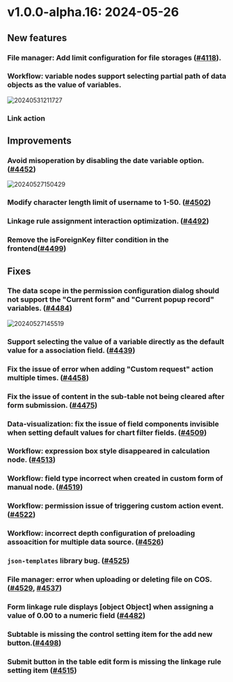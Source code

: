 # v1.0.0-alpha.16: 2024-05-26

## New features

### File manager: Add limit configuration for file storages (<a href="https://github.com/nocobase/nocobase/pull/4118" target="_blank">#4118</a>).

### Workflow: variable nodes support selecting partial path of data objects as the value of variables.

![20240531211727](https://static-docs.nocobase.com/20240531211727.png)


### Link action

## Improvements

### Avoid misoperation by disabling the date variable option. ([#4452](https://github.com/nocobase/nocobase/pull/4452))

![20240527150429](https://nocobase-docs.oss-cn-beijing.aliyuncs.com/20240527150429.png)

### Modify character length limit of username to 1-50. (<a href="https://github.com/nocobase/nocobase/pull/4502" target="_blank">#4502</a>)

### Linkage rule assignment interaction optimization. (<a href="https://github.com/nocobase/nocobase/pull/4492" target="_blank">#4492</a>)

### Remove the isForeignKey filter condition in the frontend(<a href="https://github.com/nocobase/nocobase/pull/4499" target="_blank">#4499</a>)

## Fixes

### The data scope in the permission configuration dialog should not support the "Current form" and "Current popup record" variables. ([#4484](https://github.com/nocobase/nocobase/pull/4484))

![20240527145519](https://nocobase-docs.oss-cn-beijing.aliyuncs.com/20240527145519.png)

### Support selecting the value of a variable directly as the default value for a association field. ([#4439](https://github.com/nocobase/nocobase/pull/4439))

### Fix the issue of error when adding "Custom request" action multiple times. ([#4458](https://github.com/nocobase/nocobase/pull/4458))

### Fix the issue of content in the sub-table not being cleared after form submission. ([#4475](https://github.com/nocobase/nocobase/pull/4475))

### Data-visualization: fix the issue of field components invisible when setting default values for chart filter fields. (<a href="https://github.com/nocobase/nocobase/pull/4509" target="_blank">#4509</a>)

### Workflow: expression box style disappeared in calculation node. (<a href="https://github.com/nocobase/nocobase/pull/4513" target="_blank">#4513</a>)

### Workflow: field type incorrect when created in custom form of manual node. (<a href="https://github.com/nocobase/nocobase/pull/4519" target="_blank">#4519</a>)

### Workflow: permission issue of triggering custom action event. (<a href="https://github.com/nocobase/nocobase/pull/4522" target="_blank">#4522</a>)

### Workflow: incorrect depth configuration of preloading assoacition for multiple data source. (<a href="https://github.com/nocobase/nocobase/pull/4526" target="_blank">#4526</a>)

### `json-templates` library bug. (<a href="https://github.com/nocobase/nocobase/pull/4525" target="_blank">#4525</a>)

### File manager: error when uploading or deleting file on COS. (<a href="https://github.com/nocobase/nocobase/pull/4529" target="_blank">#4529</a>, <a href="https://github.com/nocobase/nocobase/pull/4537" target="_blank">#4537</a>)


### Form linkage rule displays [object Object] when assigning a value of 0.00 to a numeric field (<a href="https://github.com/nocobase/nocobase/pull/4482" target="_blank">#4482</a>)

### Subtable is missing the control setting item for the add new button.(<a href="https://github.com/nocobase/nocobase/pull/4498" target="_blank">#4498</a>)

### Submit button in the table edit form is missing the linkage rule setting item (<a href="https://github.com/nocobase/nocobase/pull/4515" target="_blank">#4515</a>)
